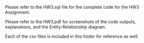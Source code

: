 Please refer to the HW3.sql file for the complete code for the HW3 Assignment.

Please refer to the HW3.pdf for screenshots of the code outputs, explanations, and the Entity-Relationship diagram.

Each of the csv files is included in this folder for reference as well.
